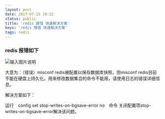```yaml
---
layout: post
date: 2017-07-15 19:32
status: public
title: 'redis 报错 快速解决方案'
keys: 'redis 报错 快速解决方案'
tags: redis
---
```


### redis 报错如下

![输入图片说明](https://static.oschina.net/uploads/img/201707/13143157_SKZg.png "在这里输入图片标题")

大意为：（错误）misconf redis被配置以保存数据库快照，但misconf redis目前不能在硬盘上持久化。用来修改数据集合的命令不能用，请使用日志的错误详细信息。

解决方案如下：

运行　config set stop-writes-on-bgsave-error no　命令
关闭配置项stop-writes-on-bgsave-error解决该问题。

